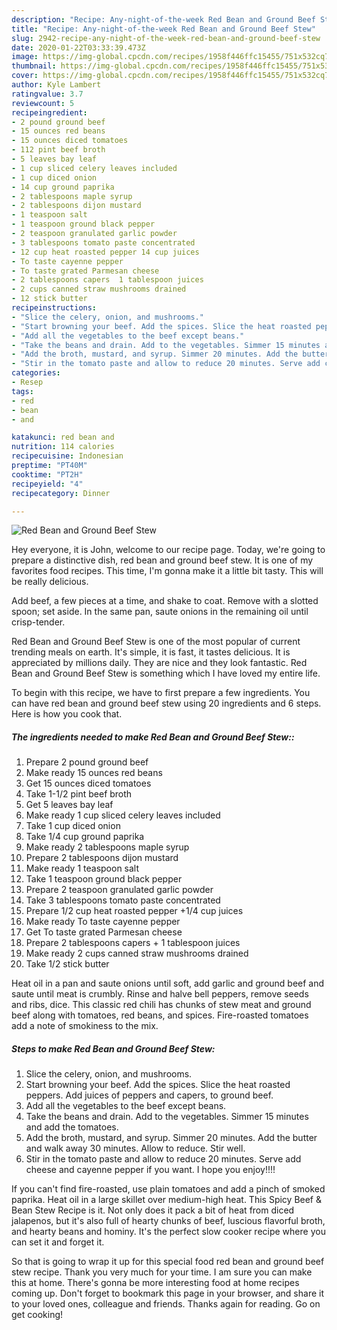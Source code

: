```yaml
---
description: "Recipe: Any-night-of-the-week Red Bean and Ground Beef Stew"
title: "Recipe: Any-night-of-the-week Red Bean and Ground Beef Stew"
slug: 2942-recipe-any-night-of-the-week-red-bean-and-ground-beef-stew
date: 2020-01-22T03:33:39.473Z
image: https://img-global.cpcdn.com/recipes/1958f446ffc15455/751x532cq70/red-bean-and-ground-beef-stew-recipe-main-photo.jpg
thumbnail: https://img-global.cpcdn.com/recipes/1958f446ffc15455/751x532cq70/red-bean-and-ground-beef-stew-recipe-main-photo.jpg
cover: https://img-global.cpcdn.com/recipes/1958f446ffc15455/751x532cq70/red-bean-and-ground-beef-stew-recipe-main-photo.jpg
author: Kyle Lambert
ratingvalue: 3.7
reviewcount: 5
recipeingredient:
- 2 pound ground beef
- 15 ounces red beans
- 15 ounces diced tomatoes
- 112 pint beef broth
- 5 leaves bay leaf
- 1 cup sliced celery leaves included
- 1 cup diced onion
- 14 cup ground paprika
- 2 tablespoons maple syrup
- 2 tablespoons dijon mustard
- 1 teaspoon salt
- 1 teaspoon ground black pepper
- 2 teaspoon granulated garlic powder
- 3 tablespoons tomato paste concentrated
- 12 cup heat roasted pepper 14 cup juices
- To taste cayenne pepper
- To taste grated Parmesan cheese
- 2 tablespoons capers  1 tablespoon juices
- 2 cups canned straw mushrooms drained
- 12 stick butter
recipeinstructions:
- "Slice the celery, onion, and mushrooms."
- "Start browning your beef. Add the spices. Slice the heat roasted peppers. Add juices of peppers and capers, to ground beef."
- "Add all the vegetables to the beef except beans."
- "Take the beans and drain. Add to the vegetables. Simmer 15 minutes and add the tomatoes."
- "Add the broth, mustard, and syrup. Simmer 20 minutes. Add the butter and walk away 30 minutes. Allow to reduce. Stir well."
- "Stir in the tomato paste and allow to reduce 20 minutes. Serve add cheese and cayenne pepper if you want. I hope you enjoy!!!!"
categories:
- Resep
tags:
- red
- bean
- and

katakunci: red bean and
nutrition: 114 calories
recipecuisine: Indonesian
preptime: "PT40M"
cooktime: "PT2H"
recipeyield: "4"
recipecategory: Dinner

---
```



![Red Bean and Ground Beef Stew](https://img-global.cpcdn.com/recipes/1958f446ffc15455/751x532cq70/red-bean-and-ground-beef-stew-recipe-main-photo.jpg)

Hey everyone, it is John, welcome to our recipe page. Today, we're going to prepare a distinctive dish, red bean and ground beef stew. It is one of my favorites food recipes. This time, I'm gonna make it a little bit tasty. This will be really delicious.

Add beef, a few pieces at a time, and shake to coat. Remove with a slotted spoon; set aside. In the same pan, saute onions in the remaining oil until crisp-tender.

Red Bean and Ground Beef Stew is one of the most popular of current trending meals on earth. It's simple, it is fast, it tastes delicious. It is appreciated by millions daily. They are nice and they look fantastic. Red Bean and Ground Beef Stew is something which I have loved my entire life.


To begin with this recipe, we have to first prepare a few ingredients. You can have red bean and ground beef stew using 20 ingredients and 6 steps. Here is how you cook that.

##### The ingredients needed to make Red Bean and Ground Beef Stew::

1. Prepare 2 pound ground beef
1. Make ready 15 ounces red beans
1. Get 15 ounces diced tomatoes
1. Take 1-1/2 pint beef broth
1. Get 5 leaves bay leaf
1. Make ready 1 cup sliced celery leaves included
1. Take 1 cup diced onion
1. Take 1/4 cup ground paprika
1. Make ready 2 tablespoons maple syrup
1. Prepare 2 tablespoons dijon mustard
1. Make ready 1 teaspoon salt
1. Take 1 teaspoon ground black pepper
1. Prepare 2 teaspoon granulated garlic powder
1. Take 3 tablespoons tomato paste concentrated
1. Prepare 1/2 cup heat roasted pepper +1/4 cup juices
1. Make ready To taste cayenne pepper
1. Get To taste grated Parmesan cheese
1. Prepare 2 tablespoons capers + 1 tablespoon juices
1. Make ready 2 cups canned straw mushrooms drained
1. Take 1/2 stick butter


Heat oil in a pan and saute onions until soft, add garlic and ground beef and saute until meat is crumbly. Rinse and halve bell peppers, remove seeds and ribs, dice. This classic red chili has chunks of stew meat and ground beef along with tomatoes, red beans, and spices. Fire-roasted tomatoes add a note of smokiness to the mix. 

##### Steps to make Red Bean and Ground Beef Stew:

1. Slice the celery, onion, and mushrooms.
1. Start browning your beef. Add the spices. Slice the heat roasted peppers. Add juices of peppers and capers, to ground beef.
1. Add all the vegetables to the beef except beans.
1. Take the beans and drain. Add to the vegetables. Simmer 15 minutes and add the tomatoes.
1. Add the broth, mustard, and syrup. Simmer 20 minutes. Add the butter and walk away 30 minutes. Allow to reduce. Stir well.
1. Stir in the tomato paste and allow to reduce 20 minutes. Serve add cheese and cayenne pepper if you want. I hope you enjoy!!!!


If you can&#39;t find fire-roasted, use plain tomatoes and add a pinch of smoked paprika. Heat oil in a large skillet over medium-high heat. This Spicy Beef &amp; Bean Stew Recipe is it. Not only does it pack a bit of heat from diced jalapenos, but it&#39;s also full of hearty chunks of beef, luscious flavorful broth, and hearty beans and hominy. It&#39;s the perfect slow cooker recipe where you can set it and forget it. 

So that is going to wrap it up for this special food red bean and ground beef stew recipe. Thank you very much for your time. I am sure you can make this at home. There's gonna be more interesting food at home recipes coming up. Don't forget to bookmark this page in your browser, and share it to your loved ones, colleague and friends. Thanks again for reading. Go on get cooking!
